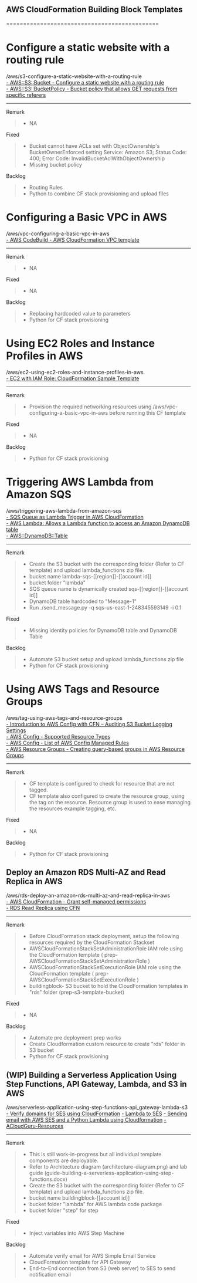 ## AWS CloudFormation Building Block Templates
=============================================

# Configure a static website with a routing rule
/aws/s3-configure-a-static-website-with-a-routing-rule\
[- AWS::S3::Bucket - Configure a static website with a routing rule](https://docs.aws.amazon.com/AWSCloudFormation/latest/UserGuide/aws-properties-s3-bucket.html)\
[- AWS::S3::BucketPolicy - Bucket policy that allows GET requests from specific referers ](https://docs.aws.amazon.com/AWSCloudFormation/latest/UserGuide/aws-properties-s3-policy.html)

---
Remark
>- NA

Fixed
>- Bucket cannot have ACLs set with ObjectOwnership's BucketOwnerEnforced setting 
>  Service: Amazon S3; Status Code: 400; Error Code: InvalidBucketAclWithObjectOwnership
>- Missing bucket policy

Backlog
>- Routing Rules
>- Python to combine CF stack provisioning and upload files

# Configuring a Basic VPC in AWS
/aws/vpc-configuring-a-basic-vpc-in-aws\
[- AWS CodeBuild - AWS CloudFormation VPC template](https://docs.aws.amazon.com/codebuild/latest/userguide/cloudformation-vpc-template.html)

---
Remark 
>- NA

Fixed
>- NA

Backlog
>- Replacing hardcoded value to parameters
>- Python for CF stack provisioning

# Using EC2 Roles and Instance Profiles in AWS
/aws/ec2-using-ec2-roles-and-instance-profiles-in-aws\
[- EC2 with IAM Role: CloudFormation Sample Template](https://www.radishlogic.com/aws/cloudformation/cloudformation-ec2-with-iam-role-template/)

---
Remark
>- Provision the required networking resources using /aws/vpc-configuring-a-basic-vpc-in-aws 
>  before running this CF template

Fixed
>- NA

Backlog
>- Python for CF stack provisioning

# Triggering AWS Lambda from Amazon SQS
/aws/triggering-aws-lambda-from-amazon-sqs\
[- SQS Queue as Lambda Trigger in AWS CloudFormation](https://www.itonaut.com/2018/07/11/sqs-queue-as-lambda-trigger-in-aws-cloudformation/)\
[- AWS Lambda: Allows a Lambda function to access an Amazon DynamoDB table](https://docs.aws.amazon.com/IAM/latest/UserGuide/reference_policies_examples_lambda-access-dynamodb.html)\
[- AWS::DynamoDB::Table](https://docs.aws.amazon.com/AWSCloudFormation/latest/UserGuide/aws-resource-dynamodb-table.html)

---
Remark
>- Create the S3 bucket with the corresponding folder (Refer to CF template) and upload 
>  lambda_functions zip file.
>  - bucket name lambda-sqs-[[region]]-[[account id]]
>  - bucket folder "lambda" 
>- SQS queue name is dynamically created sqs-[[region]]-[[account id]]
>- DynamoDB table hardcoded to "Message-1"
>- Run ./send_message.py -q sqs-us-east-1-248345593149 -i 0.1

Fixed
>- Missing identity policies for DynamoDB table and DynamoDB Table

Backlog
>- Automate S3 bucket setup and upload lambda_functions zip file
>- Python for CF stack provisioning

# Using AWS Tags and Resource Groups
/aws/tag-using-aws-tags-and-resource-groups\
[- Introduction to AWS Config with CFN – Auditing S3 Bucket Logging Settings](https://awstut.com/en/2022/12/03/introduction-to-aws-config-with-cfn-auditing-s3-bucket-logging-settings-en/)\
[- AWS Config - Supported Resource Types](https://docs.aws.amazon.com/config/latest/developerguide/resource-config-reference.html#supported-resources)\
[- AWS Config - List of AWS Config Managed Rules](https://docs.aws.amazon.com/config/latest/developerguide/managed-rules-by-aws-config.html)\
[- AWS Resource Groups - Creating query-based groups in AWS Resource Groups](https://docs.aws.amazon.com/ARG/latest/userguide/gettingstarted-query.html)

---
Remark
>- CF template is configured to check for resource that are not tagged.
>- CF template also configured to create the resource group, using the tag on the resource. 
>  Resource group is used to ease managing the resources example tagging, etc.

Fixed
>- NA

Backlog
>- Python for CF stack provisioning

## Deploy an Amazon RDS Multi-AZ and Read Replica in AWS
/aws/rds-deploy-an-amazon-rds-multi-az-and-read-replica-in-aws\
[- AWS CloudFormation - Grant self-managed permissions](https://docs.aws.amazon.com/AWSCloudFormation/latest/UserGuide/stacksets-prereqs-self-managed.html)\
[- RDS Read Replica using CFN](https://awstut.com/en/2023/01/09/rds-read-replica-using-cfn-en/)

---
Remark
>- Before CloudFormation stack deployment, setup the following resources required by the 
>  CloudFormation Stackset
>  - AWSCloudFormationStackSetAdministrationRole IAM role using the 
>    CloudFormation template ( prep-AWSCloudFormationStackSetAdministrationRole )
>  - AWSCloudFormationStackSetExecutionRole IAM role using the 
>    CloudFormation template ( prep-AWSCloudFormationStackSetExecutionRole )
>  - buildingblock-<Account ID> S3 bucket to hold the 
>    CloudFormation templates in "rds" folder (prep-s3-template-bucket)

Fixed
>- NA

Backlog
>- Automate pre deployment prep works
>- Create Cloudformation custom resource to create "rds" folder in S3 bucket
>- Python for CF stack provisioning

## (WIP) Building a Serverless Application Using Step Functions, API Gateway, Lambda, and S3 in AWS
/aws/serverless-application-using-step-functions-api_gateway-lambda-s3
[- Verify domains for SES using CloudFormation](https://medium.com/poka-techblog/verify-domains-for-ses-using-cloudformation-8dd185c9b05c)
[- Lambda to SES](https://serverlessland.com/patterns/lambda-ses)
[- Sending email with AWS SES and a Python Lambda using Cloudformation](https://www.thelambdablog.com/sending-email-with-aws-ses-and-a-python-lambda-using-cloudformation/)
[- ACloudGuru-Resources](https://github.com/ACloudGuru-Resources/lab-building-a-serverless-application-using-step-functions-api-gateway-lambda-and-s3-in-aws)

---
Remark
>- This is still work-in-progress but all individual template components are deployable.
>- Refer to Architecture diagram (architecture-diagram.png) and 
>  lab guide (guide-building-a-serverless-application-using-step-functions.docx)
>- Create the S3 bucket with the corresponding folder (Refer to CF template) and upload 
>  lambda_functions zip file.
>  - bucket name buildingblock-[[account id]]
>  - bucket folder "lambda" for AWS lambda code package
>  - bucket folder "step" for step 

Fixed
>- Inject variables into AWS Step Machine

Backlog
>- Automate verify email for AWS Simple Email Service
>- CloudFormation template for API Gateway
>- End-to-End connection from S3 (web server) to SES to send notification email